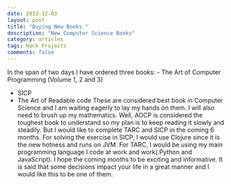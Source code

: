 ```yaml
---
date: 2013-12-03
layout: post
title: "Buying New Books "
description: "New Computer Science Books"
category: articles
tags: Hack Projects
comments: false
---
```


In the span of two days I have ordered three books: - The Art of Computer Programming (Volume 1, 2 and 3)
- SICP
- The Art of Readable code These are considered best book in Computer Science and I am waiting eagerly
to lay my hands on them. I will also need to brush up my mathematics. Well, AOCP is considered the toughest book to understand so my plan is
to keep reading it slowly and steadily. But I would like to complete
TARC and SICP in the coming 6 months. For solving the exercise in SICP, I would use Clojure since it is the
new hotness and runs on JVM. For TARC, I would be using my main
programming language I code at work and work( Python and JavaScript). I hope the coming months to be exciting and informative. It is said that
some decisions impact your life in a great manner and I would like this
to be one of them. 